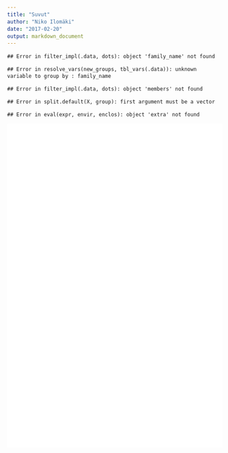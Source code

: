 ```yaml
---
title: "Suvut"
author: "Niko Ilomäki"
date: "2017-02-20"
output: markdown_document
---
```





```
## Error in filter_impl(.data, dots): object 'family_name' not found
```

```
## Error in resolve_vars(new_groups, tbl_vars(.data)): unknown variable to group by : family_name
```

```
## Error in filter_impl(.data, dots): object 'members' not found
```

```
## Error in split.default(X, group): first argument must be a vector
```

```
## Error in eval(expr, envir, enclos): object 'extra' not found
```

![plot of chunk suvut](figure/suvut-1.png)
